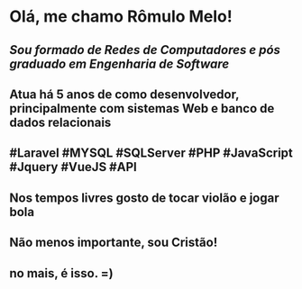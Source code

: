 # Olá, me chamo **Rômulo Melo**!

## _Sou formado de Redes de Computadores e pós graduado em Engenharia de Software_

## Atua há 5 anos de como desenvolvedor, principalmente com sistemas Web e banco de dados relacionais

## #Laravel #MYSQL #SQLServer #PHP #JavaScript #Jquery #VueJS #API

## Nos tempos livres gosto de tocar violão e jogar bola

## Não menos importante, sou Cristão!

## no mais, é isso. =)





